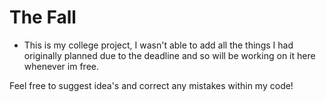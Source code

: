 # The Fall
- This is my college project, I wasn't able to add all the things I had originally planned due to the deadline and so will be working on it here whenever im free.

Feel free to suggest idea's and correct any mistakes within my code!

